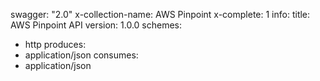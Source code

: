swagger: "2.0"
x-collection-name: AWS Pinpoint
x-complete: 1
info:
  title: AWS Pinpoint API
  version: 1.0.0
schemes:
- http
produces:
- application/json
consumes:
- application/json